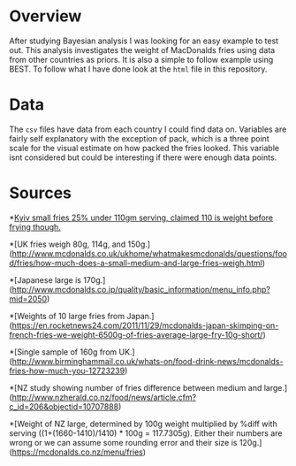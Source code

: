 # Overview

After studying Bayesian analysis I was looking for an easy example to test out. 
This analysis investigates the weight of MacDonalds fries using data from other countries as priors.
It is also a simple to follow example using BEST. To follow what I have done look at the `html` file in this repository.

# Data

The `csv` files have data from each country I could find data on. Variables are fairly self explanatory with the exception of pack, which is a three point scale for the visual estimate on how packed the fries looked. This variable isnt considered but could be interesting if there were enough data points.

# Sources

  *[Kyiv small fries 25% under 110gm serving, claimed 110 is weight before frying though.](https://www.kyivpost.com/article/content/ukraine-politics/small-fries-big-headaches-2100.html)
  
  
  *[UK fries weigh 80g, 114g, and 150g.]
  (http://www.mcdonalds.co.uk/ukhome/whatmakesmcdonalds/questions/food/fries/how-much-does-a-small-medium-and-large-fries-weigh.html)
  
  *[Japanese large is 170g.]
  (http://www.mcdonalds.co.jp/quality/basic_information/menu_info.php?mid=2050)
  
  *[Weights of 10 large fries from Japan.]
  (https://en.rocketnews24.com/2011/11/29/mcdonalds-japan-skimping-on-french-fries-we-weight-6500g-of-fries-average-large-fry-10g-short/)
  
  *[Single sample of 160g from UK.]
  (http://www.birminghammail.co.uk/whats-on/food-drink-news/mcdonalds-fries-how-much-you-12723239)
  
  *[NZ study showing number of fries difference between medium and large.]
  (http://www.nzherald.co.nz/food/news/article.cfm?c_id=206&objectid=10707888)
  
  *[Weight of NZ large, determined by 100g weight multiplied by %diff with serving ((1+(1660-1410)/1410) * 100g = 117.7305g). Either their numbers are wrong or we can assume some rounding error and their size is 120g.]
  (https://mcdonalds.co.nz/menu/fries)
